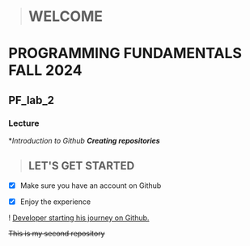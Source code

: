 > # WELCOME
# PROGRAMMING FUNDAMENTALS FALL 2024

## PF_lab_2
### **Lecture**
**Introduction to Github*
***Creating repositories***
> ## LET'S GET STARTED
- [x] Make sure you have an account on Github
    
- [x] Enjoy the experience

! [Developer starting his journey on Github.](https://img.freepik.com/free-photo/view-3d-man-using-laptop_23-2150709796.jpg?size=626&ext=jpg)
  
~~This is my second repository~~



